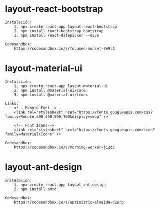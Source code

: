 # layout-react-bootstrap

    Instalación:
        1. npx create-react-app layout-react-bootstrap
        2. npm install react-bootstrap bootstrap
        3. npm install react-datepicker --save
    
    Codesandbox:
        https://codesandbox.io/s/focused-sunset-8e9l3


# layout-material-ui

    Instalación:
        1. npx create-react-app layout-material-ui
        2. npm install @material-ui/core
        3. npm install @material-ui/icons
    
    Links:
        <!-- Roboto Font-->
        <link rel="stylesheet" href="https://fonts.googleapis.com/css?family=Roboto:300,400,500,700&display=swap" />

        <!-- Font Icons-->
        <link rel="stylesheet" href="https://fonts.googleapis.com/icon?family=Material+Icons" />
    
    Codesandbox:
        https://codesandbox.io/s/morning-worker-j12o3

# layout-ant-design

    Instalación:
        1. npx create-react-app layout-ant-design
        2. npm install antd

    Codesandbox:
        https://codesandbox.io/s/optimistic-almeida-d2wrp
        